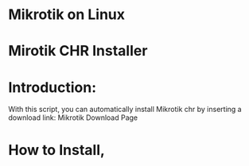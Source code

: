 # Mikrotik on Linux
# Mirotik CHR Installer


# Introduction: 
With this script, you can automatically install Mikrotik chr by inserting a download link: Mikrotik Download Page

# How to Install,
